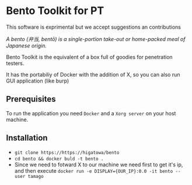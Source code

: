 # Bento Toolkit for PT
This software is exprimental but we accept suggestions an contributions

_A bento (弁当, bentō) is a single-portion take-out or home-packed meal of Japanese origin._

Bento Toolkit is the equivalent of a box full of goodies for penetration testers.

It has the portabiliy of Docker with the addition of X, so you can also run GUI application (like burp)

## Prerequisites
To run the application you need `Docker`  and a `Xorg server` on your host machine.

## Installation
- `git clone https://https://higatowa/bento`
- `cd bento && docker buld -t bento .`
- Since we need to fotward X to our machine we need first to get it's ip, and then execute `docker run -e DISPLAY={OUR_IP}:0.0 -it bento --user tamago`